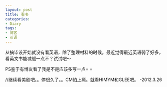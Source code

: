 ```yaml
---
layout: post
title: 看书
categories:
- Diary
tags:
- 博客
- 英语
---
```


从搞毕设开始就没有看英语，除了整理材料的时候。最近觉得最近英语弱了好多，看英文书能减缓一点不？试试吧～

PS鉴于有博友看了我是不是应该多写一点= =

//继续看美剧吧。。停很久了。。CM怕上瘾。就看HIMYM和GLEE吧。 -2012.3.26